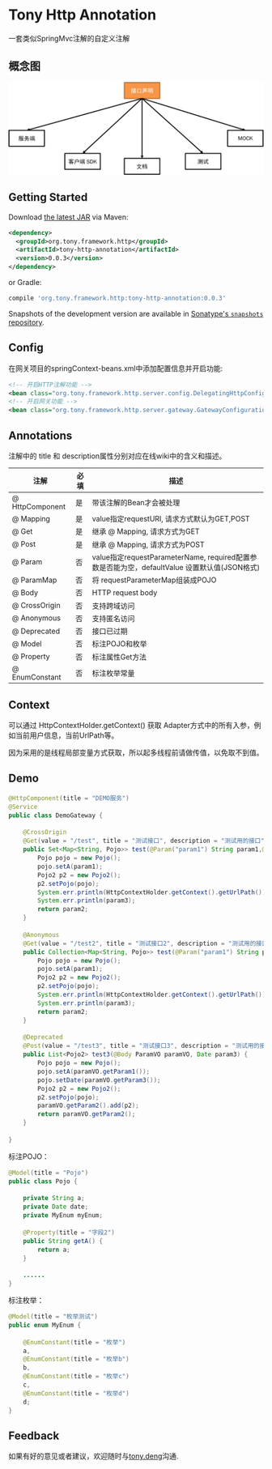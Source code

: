 # Tony Http Annotation

一套类似SpringMvc注解的自定义注解

## 概念图
![tony-http-annotation](../images/tony-http-annotation.png)

## Getting Started

Download [the latest JAR][3] via Maven:
```xml
<dependency>
  <groupId>org.tony.framework.http</groupId>
  <artifactId>tony-http-annotation</artifactId>
  <version>0.0.3</version>
</dependency>
```
or Gradle:
```groovy
compile 'org.tony.framework.http:tony-http-annotation:0.0.3'
```

Snapshots of the development version are available in [Sonatype's `snapshots` repository][snap].


## Config

在网关项目的springContext-beans.xml中添加配置信息并开启功能:
```xml
<!-- 开启HTTP注解功能 -->
<bean class="org.tony.framework.http.server.config.DelegatingHttpConfiguration"/>
<!-- 开启网关功能 -->
<bean class="org.tony.framework.http.server.gateway.GatewayConfiguration"/>
```

## Annotations

注解中的 title 和 description属性分别对应在线wiki中的含义和描述。

| 注解     |  必填    |描述    |
| ------  | ------ |------ |
| @ HttpComponent |是|带该注解的Bean才会被处理|
| @ Mapping|是|value指定requestURI, 请求方式默认为GET,POST|
| @ Get|是|继承 @ Mapping, 请求方式为GET|
| @ Post|是|继承 @ Mapping, 请求方式为POST|
| @ Param|否|value指定requestParameterName, required配置参数是否能为空，defaultValue 设置默认值(JSON格式)|
| @ ParamMap|否|将 requestParameterMap组装成POJO|
| @ Body|否|HTTP request body|
| @ CrossOrigin|否|支持跨域访问|
| @ Anonymous|否|支持匿名访问|
| @ Deprecated|否|接口已过期|
| @ Model|否| 标注POJO和枚举|
| @ Property |否| 标注属性Get方法|
| @ EnumConstant|否| 标注枚举常量|

## Context

可以通过 HttpContextHolder.getContext() 获取 Adapter方式中的所有入参，例如当前用户信息，当前UrlPath等。

因为采用的是线程局部变量方式获取，所以起多线程前请做传值，以免取不到值。

## Demo

```java
@HttpComponent(title = "DEMO服务")
@Service
public class DemoGateway {

	@CrossOrigin
	@Get(value = "/test", title = "测试接口", description = "测试用的接口")
	public Set<Map<String, Pojo>> test(@Param("param1") String param1,@Param(value = "param2") Set<Map<String, Pojo>> param2,@Param(value = "param5", required = false) Date param3) {
		Pojo pojo = new Pojo();
		pojo.setA(param1);
		Pojo2 p2 = new Pojo2();
		p2.setPojo(pojo);
		System.err.println(HttpContextHolder.getContext().getUrlPath());
		System.err.println(param3);
		return param2;
	}

	@Anonymous
	@Get(value = "/test2", title = "测试接口2", description = "测试用的接口")
	public Collection<Map<String, Pojo>> test(@Param("param1") String param1,@Param(value = "param2") Collection<Map<String, Pojo>> param2, @Param(value = "param5", required = false) Date param3) {
		Pojo pojo = new Pojo();
		pojo.setA(param1);
		Pojo2 p2 = new Pojo2();
		p2.setPojo(pojo);
		System.err.println(HttpContextHolder.getContext().getUrlPath());
		System.err.println(param3);
		return param2;
	}

	@Deprecated
	@Post(value = "/test3", title = "测试接口3", description = "测试用的接口")
	public List<Pojo2> test3(@Body ParamVO paramVO, Date param3) {
		Pojo pojo = new Pojo();
		pojo.setA(paramVO.getParam1());
		pojo.setDate(paramVO.getParam3());
		Pojo2 p2 = new Pojo2();
		p2.setPojo(pojo);
		paramVO.getParam2().add(p2);
		return paramVO.getParam2();
	}

}
```

标注POJO：

```java
@Model(title = "Pojo")
public class Pojo {

	private String a;
	private Date date;
	private MyEnum myEnum;

	@Property(title = "字段2")
	public String getA() {
		return a;
	}

	......
}
```

标注枚举：

```java
@Model(title = "枚举测试")
public enum MyEnum {

	@EnumConstant(title = "枚举")
	a, 
	@EnumConstant(title = "枚举b")
	b, 
	@EnumConstant(title = "枚举c")
	c, 
	@EnumConstant(title = "枚举d")
	d;
}
```

## Feedback

如果有好的意见或者建议，欢迎随时与[tony.deng][mail]沟通.

 [1]: #
 [2]: #
 [3]: #
 [snap]: #
 [mail]: mailto:dz_005@163.com